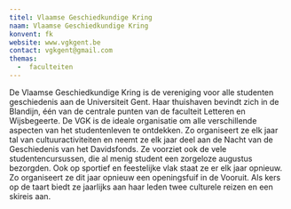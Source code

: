 ```yaml
---
titel: Vlaamse Geschiedkundige Kring
naam: Vlaamse Geschiedkundige Kring
konvent: fk
website: www.vgkgent.be
contact: vgkgent@gmail.com
themas:
  -  faculteiten
---
```

De Vlaamse Geschiedkundige Kring is de vereniging voor alle studenten geschiedenis aan de Universiteit Gent. Haar thuishaven bevindt zich in de Blandijn, één van de centrale punten van de faculteit Letteren en Wijsbegeerte. De VGK is de ideale organisatie om alle verschillende aspecten van het studentenleven te ontdekken. Zo organiseert ze elk jaar tal van cultuuractiviteiten en neemt ze elk jaar deel aan de Nacht van de Geschiedenis van het Davidsfonds. Ze voorziet ook de vele studentencursussen, die al menig student een zorgeloze augustus bezorgden. Ook op sportief en feestelijke vlak staat ze er elk jaar opnieuw. Zo organiseert ze dit jaar opnieuw een openingsfuif in de Vooruit. Als kers op de taart biedt ze jaarlijks aan haar leden twee culturele reizen en een skireis aan.
